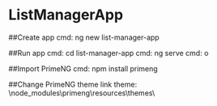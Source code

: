 # ListManagerApp

##Create app
cmd: ng new list-manager-app

##Run app
cmd: cd list-manager-app
cmd: ng serve
cmd: o

##Import PrimeNG
cmd: npm install primeng

##Change PrimeNG theme
link theme: \node_modules\primeng\resources\themes\